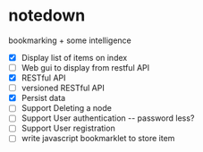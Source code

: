 # notedown
bookmarking + some intelligence

 - [x] Display list of items on index
 - [ ] Web gui to display from restful API
 - [x] RESTful API
 - [ ] versioned RESTful API
 - [x] Persist data
 - [ ] Support Deleting a node
 - [ ] Support User authentication -- password less?
 - [ ] Support User registration
 - [ ] write javascript bookmarklet to store item 
